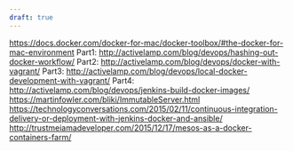 ```yaml
---
draft: true
---
```


https://docs.docker.com/docker-for-mac/docker-toolbox/#the-docker-for-mac-environment
Part1: http://activelamp.com/blog/devops/hashing-out-docker-workflow/
Part2: http://activelamp.com/blog/devops/docker-with-vagrant/
Part3: http://activelamp.com/blog/devops/local-docker-development-with-vagrant/
Part4: http://activelamp.com/blog/devops/jenkins-build-docker-images/
https://martinfowler.com/bliki/ImmutableServer.html
https://technologyconversations.com/2015/02/11/continuous-integration-delivery-or-deployment-with-jenkins-docker-and-ansible/
http://trustmeiamadeveloper.com/2015/12/17/mesos-as-a-docker-containers-farm/
